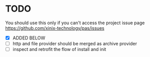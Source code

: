TODO
====

You should use this only if you can't access the project issue page https://github.com/xinix-technology/pas/issues

- [x] ADDED BELOW
- [ ] http and file provider should be merged as archive provider
- [ ] inspect and retrofit the flow of install and init
